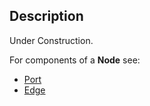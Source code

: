 ## Description

Under Construction.

For components of a **Node** see:
* [Port](https://github.com/Unity-Technologies/ShaderGraph/wiki/Port)
* [Edge](https://github.com/Unity-Technologies/ShaderGraph/wiki/Edge)